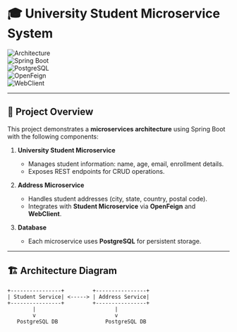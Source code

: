 # 🎓 University Student Microservice System

![Architecture](https://img.shields.io/badge/Microservices-Architecture-blue)  
![Spring Boot](https://img.shields.io/badge/Spring%20Boot-3.3.x-brightgreen)  
![PostgreSQL](https://img.shields.io/badge/Database-PostgreSQL-blueviolet)  
![OpenFeign](https://img.shields.io/badge/OpenFeign-Client-orange)  
![WebClient](https://img.shields.io/badge/WebClient-Reactive-yellowgreen)  

---

## 🔹 Project Overview

This project demonstrates a **microservices architecture** using Spring Boot with the following components:

1. **University Student Microservice**  
   - Manages student information: name, age, email, enrollment details.  
   - Exposes REST endpoints for CRUD operations.

2. **Address Microservice**  
   - Handles student addresses (city, state, country, postal code).  
   - Integrates with **Student Microservice** via **OpenFeign** and **WebClient**.

3. **Database**  
   - Each microservice uses **PostgreSQL** for persistent storage.  

---

## 🏗 Architecture Diagram

```text
+----------------+         +----------------+
| Student Service| <-----> | Address Service|
+----------------+         +----------------+
        |                         |
        v                         v
   PostgreSQL DB               PostgreSQL DB


